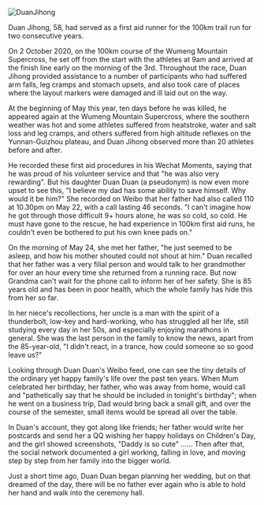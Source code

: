 ![DuanJihong](https://user-images.githubusercontent.com/15976103/120251532-66d3f200-c2b4-11eb-9c82-fb0d4a4505f3.png)

Duan Jihong, 58, had served as a first aid runner for the 100km trail run for two consecutive years.

On 2 October 2020, on the 100km course of the Wumeng Mountain Supercross, he set off from the start with the athletes at 9am and arrived at the finish line early on the morning of the 3rd. Throughout the race, Duan Jihong provided assistance to a number of participants who had suffered arm falls, leg cramps and stomach upsets, and also took care of places where the layout markers were damaged and ill laid out on the way.

At the beginning of May this year, ten days before he was killed, he appeared again at the Wumeng Mountain Supercross, where the southern weather was hot and some athletes suffered from heatstroke, water and salt loss and leg cramps, and others suffered from high altitude reflexes on the Yunnan-Guizhou plateau, and Duan Jihong observed more than 20 athletes before and after.

He recorded these first aid procedures in his Wechat Moments, saying that he was proud of his volunteer service and that "he was also very rewarding". But his daughter Duan Duan (a pseudonym) is now even more upset to see this, "I believe my dad has some ability to save himself. Why would it be him?" She recorded on Weibo that her father had also called 110 at 10.30pm on May 22, with a call lasting 46 seconds. "I can't imagine how he got through those difficult 9+ hours alone, he was so cold, so cold. He must have gone to the rescue, he had experience in 100km first aid runs, he couldn't even be bothered to put his own knee pads on."

On the morning of May 24, she met her father, "he just seemed to be asleep, and how his mother shouted could not shout at him." Duan recalled that her father was a very filial person and would talk to her grandmother for over an hour every time she returned from a running race. But now Grandma can't wait for the phone call to inform her of her safety. She is 85 years old and has been in poor health, which the whole family has hide this from her so far.

In her niece's recollections, her uncle is a man with the spirit of a thunderbolt, low-key and hard-working, who has struggled all her life, still studying every day in her 50s, and especially enjoying marathons in general. She was the last person in the family to know the news, apart from the 85-year-old, "I didn't react, in a trance, how could someone so so good leave us?"

Looking through Duan Duan's Weibo feed, one can see the tiny details of the ordinary yet happy family's life over the past ten years. When Mum celebrated her birthday, her father, who was away from home, would call and "pathetically say that he should be included in tonight's birthday"; when he went on a business trip, Dad would bring back a small gift, and over the course of the semester, small items would be spread all over the table.

In Duan's account, they got along like friends; her father would write her postcards and send her a QQ wishing her happy holidays on Children's Day, and the girl showed screenshots, "Daddy is so cute" ...... Then after that, the social network documented a girl working, falling in love, and moving step by step from her family into the bigger world.

Just a short time ago, Duan Duan began planning her wedding, but on that dreamed of the day, there will be no father ever again who is able to hold her hand and walk into the ceremony hall.